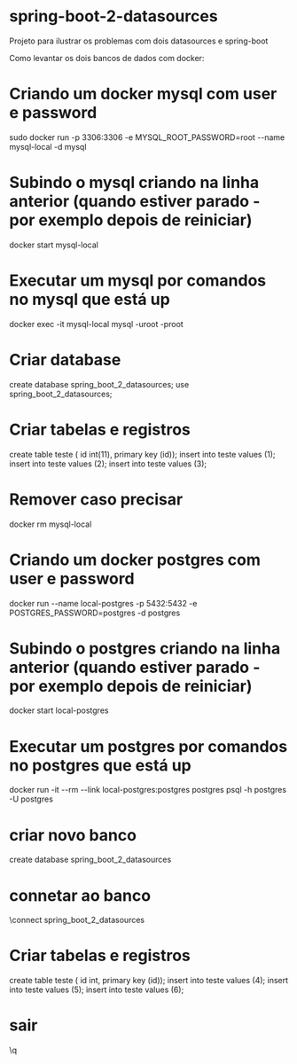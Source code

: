 # spring-boot-2-datasources
Projeto para ilustrar os problemas com dois datasources e spring-boot

Como levantar os dois bancos de dados com docker:

# Criando um docker mysql com user e password
sudo docker run -p 3306:3306 -e MYSQL_ROOT_PASSWORD=root --name mysql-local -d mysql
# Subindo o mysql criando na linha anterior (quando estiver parado - por exemplo depois de reiniciar)
docker start mysql-local
# Executar um mysql por comandos no mysql que está up
docker exec -it mysql-local mysql -uroot -proot
# Criar database
create database spring_boot_2_datasources;
use spring_boot_2_datasources;
# Criar tabelas e registros
create table teste ( id int(11), primary key (id));
insert into teste values (1);
insert into teste values (2);
insert into teste values (3);
# Remover caso precisar
docker rm mysql-local



# Criando um docker postgres com user e password
docker run --name local-postgres -p 5432:5432 -e POSTGRES_PASSWORD=postgres -d postgres
# Subindo o postgres criando na linha anterior (quando estiver parado - por exemplo depois de reiniciar)
docker start local-postgres
# Executar um postgres por comandos no postgres que está up
docker run -it --rm --link local-postgres:postgres postgres psql -h postgres -U postgres
# criar novo banco
create database spring_boot_2_datasources
# connetar ao banco
\connect spring_boot_2_datasources
# Criar tabelas e registros
create table teste ( id int, primary key (id));
insert into teste values (4);
insert into teste values (5);
insert into teste values (6);
# sair
\q

